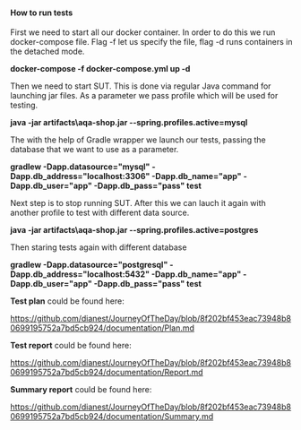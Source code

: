 #### **How to run tests**

First we need to start all our docker container. In order to do this we run docker-compose file. Flag -f let us specify the file, flag -d runs containers in the detached mode. 

**docker-compose -f docker-compose.yml up -d**

Then we need to start SUT. This is done via regular Java command for launching jar files. As a parameter we pass profile which will be used for testing.

 **java -jar artifacts\aqa-shop.jar --spring.profiles.active=mysql**

The with the help of Gradle wrapper we launch our tests, passing the database that we want to use as a parameter.

**gradlew -Dapp.datasource="mysql" -Dapp.db_address="localhost:3306" -Dapp.db_name="app" -Dapp.db_user="app" -Dapp.db_pass="pass" test**


Next step is to stop running SUT. After this we can lauch it again with another profile to test with different data source.

**java -jar artifacts\aqa-shop.jar --spring.profiles.active=postgres**

Then staring tests again with different database

**gradlew -Dapp.datasource="postgresql" -Dapp.db_address="localhost:5432" -Dapp.db_name="app" -Dapp.db_user="app" -Dapp.db_pass="pass" test**

**Test plan** could be found here: 

https://github.com/dianest/JourneyOfTheDay/blob/8f202bf453eac73948b80699195752a7bd5cb924/documentation/Plan.md

**Test report** could be found here:

https://github.com/dianest/JourneyOfTheDay/blob/8f202bf453eac73948b80699195752a7bd5cb924/documentation/Report.md

**Summary report** could be found here:  

https://github.com/dianest/JourneyOfTheDay/blob/8f202bf453eac73948b80699195752a7bd5cb924/documentation/Summary.md

